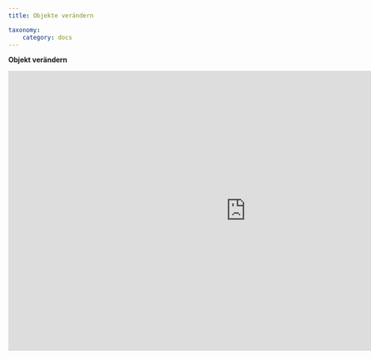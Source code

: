 ```yaml
---
title: Objekte verändern

taxonomy:
    category: docs
---
```


**Objekt verändern**
<iframe src="https://h5p.unsere-schule.org/wp-admin/admin-ajax.php?action=h5p_embed&id=1" width="958" height="564" frameborder="0" allowfullscreen="allowfullscreen"></iframe><script src="https://h5p.unsere-schule.org/wp-content/plugins/h5p/h5p-php-library/js/h5p-resizer.js" charset="UTF-8"></script>
